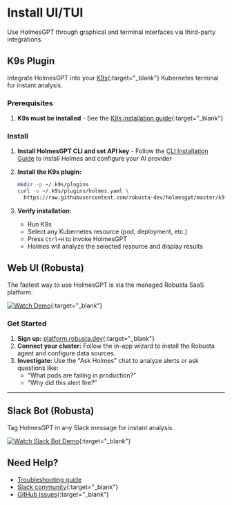 # Install UI/TUI

Use HolmesGPT through graphical and terminal interfaces via third-party integrations.

## K9s Plugin

Integrate HolmesGPT into your [K9s](https://github.com/derailed/k9s){:target="_blank"} Kubernetes terminal for instant analysis.

### Prerequisites

1. **K9s must be installed** - See the [K9s installation guide](https://github.com/derailed/k9s#installation){:target="_blank"}

### Install

1. **Install HolmesGPT CLI and set API key** - Follow the [CLI Installation Guide](cli-installation.md) to install Holmes and configure your AI provider

2. **Install the K9s plugin:**
   ```bash
   mkdir -p ~/.k9s/plugins
   curl -o ~/.k9s/plugins/holmes.yaml \
     https://raw.githubusercontent.com/robusta-dev/holmesgpt/master/k9s-plugin.yaml
   ```

3. **Verify installation:**
   - Run K9s
   - Select any Kubernetes resource (pod, deployment, etc.)
   - Press `Ctrl+H` to invoke HolmesGPT
   - Holmes will analyze the selected resource and display results

## Web UI (Robusta)

The fastest way to use HolmesGPT is via the managed Robusta SaaS platform.

[![Watch Demo](https://cdn.loom.com/sessions/thumbnails/388d98aad1a04823b9ed50d0161a4819-0ced91a0e8f80dcb-full-play.gif)](https://www.loom.com/share/388d98aad1a04823b9ed50d0161a4819?sid=a2a669b4-f092-4067-adcb-c8527fbcaa90){:target="_blank"}

### Get Started

1. **Sign up:** [platform.robusta.dev](https://platform.robusta.dev/signup/){:target="_blank"}
2. **Connect your cluster:** Follow the in-app wizard to install the Robusta agent and configure data sources.
3. **Investigate:** Use the "Ask Holmes" chat to analyze alerts or ask questions like:
   - “What pods are failing in production?”
   - “Why did this alert fire?”

---

## Slack Bot (Robusta)

Tag HolmesGPT in any Slack message for instant analysis.

[![Watch Slack Bot Demo](https://cdn.loom.com/sessions/thumbnails/7a60a42e854e45368e9b7f9d3c36ae5f-65bd123629db6922-full-play.gif)](https://www.loom.com/share/7a60a42e854e45368e9b7f9d3c36ae5f?sid=bfed9efb-b607-416c-b481-c2a63d314a4b){:target="_blank"}

## Need Help?

- [Troubleshooting guide](../reference/troubleshooting.md)
- [Slack community](https://robustacommunity.slack.com){:target="_blank"}
- [GitHub Issues](https://github.com/robusta-dev/holmesgpt/issues){:target="_blank"}
